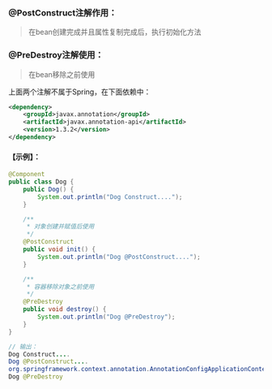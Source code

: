 ### @PostConstruct注解作用：

>  在bean创建完成并且属性复制完成后，执行初始化方法

### @PreDestroy注解使用：

> 在bean移除之前使用

上面两个注解不属于Spring，在下面依赖中：

```xml
<dependency>
    <groupId>javax.annotation</groupId>
    <artifactId>javax.annotation-api</artifactId>
    <version>1.3.2</version>
</dependency>
```

#### 【示例】：

```java
@Component
public class Dog {
    public Dog() {
        System.out.println("Dog Construct....");
    }

    /**
     * 对象创建并赋值后使用
     */
    @PostConstruct
    public void init() {
        System.out.println("Dog @PostConstruct....");
    }

    /**
     * 容器移除对象之前使用
     */
    @PreDestroy
    public void destroy() {
        System.out.println("Dog @PreDestroy");
    }
}

// 输出：
Dog Construct....
Dog @PostConstruct....
org.springframework.context.annotation.AnnotationConfigApplicationContext@52af6cff, started on Sun Mar 06 16:46:48 CST 2022
Dog @PreDestroy
```

